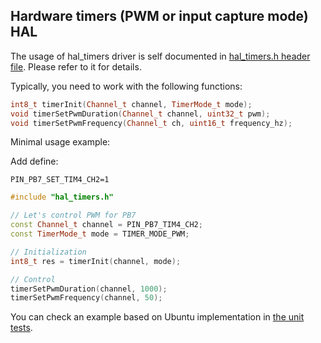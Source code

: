 ## Hardware timers (PWM or input capture mode) HAL

The usage of hal_timers driver is self documented in [hal_timers.h header file](hal_timers.h). Please refer to it for details.

Typically, you need to work with the following functions:

```c++
int8_t timerInit(Channel_t channel, TimerMode_t mode);
void timerSetPwmDuration(Channel_t channel, uint32_t pwm);
void timerSetPwmFrequency(Channel_t ch, uint16_t frequency_hz);
```

Minimal usage example:

Add define:

```
PIN_PB7_SET_TIM4_CH2=1
```

```c++
#include "hal_timers.h"

// Let's control PWM for PB7
const Channel_t channel = PIN_PB7_TIM4_CH2;
const TimerMode_t mode = TIMER_MODE_PWM;

// Initialization
int8_t res = timerInit(channel, mode);

// Control
timerSetPwmDuration(channel, 1000);
timerSetPwmFrequency(channel, 50);
```

You can check an example based on Ubuntu implementation in [the unit tests](../../tests/periphery/test_timers.cpp).
